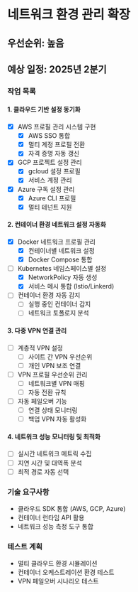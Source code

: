 # 네트워크 환경 관리 확장

## 우선순위: 높음
## 예상 일정: 2025년 2분기

### 작업 목록

#### 1. 클라우드 기반 설정 동기화
- [x] AWS 프로필 관리 시스템 구현
  - [x] AWS SSO 통합
  - [x] 멀티 계정 프로필 전환
  - [x] 자격 증명 자동 갱신
- [x] GCP 프로젝트 설정 관리
  - [x] gcloud 설정 프로필
  - [x] 서비스 계정 관리
- [x] Azure 구독 설정 관리
  - [x] Azure CLI 프로필
  - [x] 멀티 테넌트 지원

#### 2. 컨테이너 환경 네트워크 설정 자동화
- [x] Docker 네트워크 프로필 관리
  - [x] 컨테이너별 네트워크 설정
  - [x] Docker Compose 통합
- [ ] Kubernetes 네임스페이스별 설정
  - [x] NetworkPolicy 자동 생성
  - [x] 서비스 메시 통합 (Istio/Linkerd)
- [ ] 컨테이너 환경 자동 감지
  - [ ] 실행 중인 컨테이너 감지
  - [ ] 네트워크 토폴로지 분석

#### 3. 다중 VPN 연결 관리
- [ ] 계층적 VPN 설정
  - [ ] 사이트 간 VPN 우선순위
  - [ ] 개인 VPN 보조 연결
- [ ] VPN 프로필 우선순위 관리
  - [ ] 네트워크별 VPN 매핑
  - [ ] 자동 전환 규칙
- [ ] 자동 페일오버 기능
  - [ ] 연결 상태 모니터링
  - [ ] 백업 VPN 자동 활성화

#### 4. 네트워크 성능 모니터링 및 최적화
- [ ] 실시간 네트워크 메트릭 수집
- [ ] 지연 시간 및 대역폭 분석
- [ ] 최적 경로 자동 선택

### 기술 요구사항
- 클라우드 SDK 통합 (AWS, GCP, Azure)
- 컨테이너 런타임 API 활용
- 네트워크 성능 측정 도구 통합

### 테스트 계획
- 멀티 클라우드 환경 시뮬레이션
- 컨테이너 오케스트레이션 환경 테스트
- VPN 페일오버 시나리오 테스트
